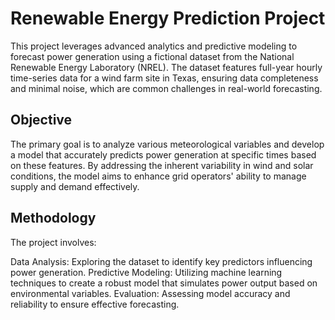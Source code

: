 # Renewable Energy Prediction Project
This project leverages advanced analytics and predictive modeling to forecast power generation using a fictional dataset from the National Renewable Energy Laboratory (NREL). The dataset features full-year hourly time-series data for a wind farm site in Texas, ensuring data completeness and minimal noise, which are common challenges in real-world forecasting.

## Objective
The primary goal is to analyze various meteorological variables and develop a model that accurately predicts power generation at specific times based on these features. By addressing the inherent variability in wind and solar conditions, the model aims to enhance grid operators' ability to manage supply and demand effectively.

## Methodology
The project involves:

Data Analysis: Exploring the dataset to identify key predictors influencing power generation.
Predictive Modeling: Utilizing machine learning techniques to create a robust model that simulates power output based on environmental variables.
Evaluation: Assessing model accuracy and reliability to ensure effective forecasting.
